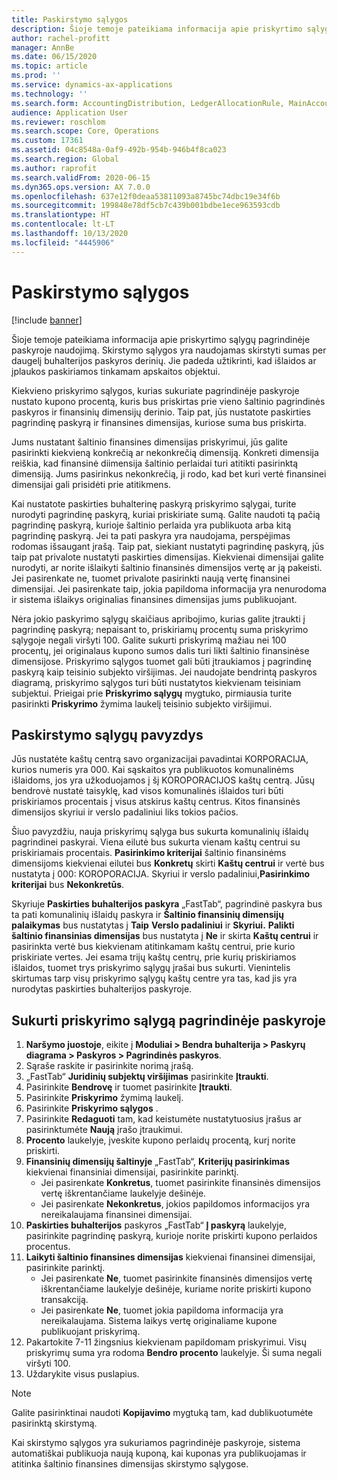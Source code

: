 ```yaml
---
title: Paskirstymo sąlygos
description: Šioje temoje pateikiama informacija apie priskyrtimo sąlygų pagrindinėje paskyroje naudojimą.
author: rachel-profitt
manager: AnnBe
ms.date: 06/15/2020
ms.topic: article
ms.prod: ''
ms.service: dynamics-ax-applications
ms.technology: ''
ms.search.form: AccountingDistribution, LedgerAllocationRule, MainAccount, AllocationTerms
audience: Application User
ms.reviewer: roschlom
ms.search.scope: Core, Operations
ms.custom: 17361
ms.assetid: 04c8548a-0af9-492b-954b-946b4f8ca023
ms.search.region: Global
ms.author: raprofit
ms.search.validFrom: 2020-06-15
ms.dyn365.ops.version: AX 7.0.0
ms.openlocfilehash: 637e12f0deaa53811093a8745bc74dbc19e34f6b
ms.sourcegitcommit: 199848e78df5cb7c439b001bdbe1ece963593cdb
ms.translationtype: HT
ms.contentlocale: lt-LT
ms.lasthandoff: 10/13/2020
ms.locfileid: "4445906"
---
```

# <a name="allocation-terms"></a>Paskirstymo sąlygos

[!include [banner](../includes/banner.md)]

Šioje temoje pateikiama informacija apie priskyrtimo sąlygų pagrindinėje paskyroje naudojimą. Skirstymo sąlygos yra naudojamas skirstyti sumas per daugelį buhalterijos paskyros derinių. Jie padeda užtikrinti, kad išlaidos ar įplaukos paskiriamos tinkamam apskaitos objektui.

Kiekvieno priskyrimo sąlygos, kurias sukuriate pagrindinėje paskyroje nustato kupono procentą, kuris bus priskirtas prie vieno šaltinio pagrindinės paskyros ir finansinių dimensijų derinio. Taip pat, jūs nustatote paskirties pagrindinę paskyrą ir finansines dimensijas, kuriose suma bus priskirta. 

Jums nustatant šaltinio finansines dimensijas priskyrimui, jūs galite pasirinkti kiekvieną konkrečią ar nekonkrečią dimensiją. Konkreti dimensija reiškia, kad finansinė diimensija šaltinio perlaidai turi atitikti pasirinktą dimensiją. Jums pasirinkus nekonkrečią, ji rodo, kad bet kuri vertė finansinei dimensijai gali prisidėti prie atitikmens.

Kai nustatote paskirties buhalterinę paskyrą priskyrimo sąlygai, turite nurodyti pagrindinę paskyrą, kuriai priskiriate sumą. Galite naudoti tą pačią pagrindinę paskyrą, kurioje šaltinio perlaida yra publikuota arba kitą pagrindinę paskyrą. Jei ta pati paskyra yra naudojama, perspėjimas rodomas išsaugant įrašą. Taip pat, siekiant nustatyti pagrindinę paskyrą, jūs taip pat privalote nustatyti paskirties dimensijas. Kiekvienai dimensijai galite nurodyti, ar norite išlaikyti šaltinio finansinės dimensijos vertę ar ją pakeisti. Jei pasirenkate ne, tuomet privalote pasirinkti naują vertę finansinei dimensijai. Jei pasirenkate taip, jokia papildoma informacija yra nenurodoma ir sistema išlaikys originalias finansines dimensijas jums publikuojant.

Nėra jokio paskyrimo sąlygų skaičiaus apribojimo, kurias galite įtraukti į pagrindinę paskyrą; nepaisant to, priskiriamų procentų suma priskyrimo sąlygoje negali viršyti 100. Galite sukurti priskyrimą mažiau nei 100 procentų, jei originalaus kupono sumos dalis turi likti šaltinio finansinėse dimensijose. Priskyrimo sąlygos tuomet gali būti įtraukiamos į pagrindinę paskyrą kaip teisinio subjekto viršijimas. Jei naudojate bendrintą paskyros diagramą, priskyrimo sąlygos turi būti nustatytos kiekvienam teisiniam subjektui. Prieigai prie **Priskyrimo sąlygų** mygtuko, pirmiausia turite pasirinkti **Priskyrimo** žymima laukelį teisinio subjekto viršijimui.

## <a name="allocation-term-example"></a>Paskirstymo sąlygų pavyzdys
Jūs nustatėte kaštų centrą savo organizacijai pavadintai KORPORACIJA, kurios numeris yra 000. Kai sąskaitos yra publikuotos komunalinėms išlaidoms, jos yra užkoduojamos į šį KOROPORACIJOS kaštų centrą. Jūsų bendrovė nustatė taisyklę, kad visos komunalinės išlaidos turi būti priskiriamos procentais į visus atskirus kaštų centrus. Kitos finansinės dimensijos skyriui ir verslo padaliniui liks tokios pačios.

Šiuo pavyzdžiu, nauja priskyrimų sąlyga bus sukurta komunalinių išlaidų pagrindinei paskyrai. Viena eilutė bus sukurta vienam kaštų centrui su priskiriamais procentais. **Pasirinkimo kriterijai** šaltinio finansinėms dimensijoms kiekvienai eilutei bus **Konkretų** skirti **Kaštų centrui** ir vertė bus nustatyta į 000: KOROPORACIJA. Skyriui ir verslo padaliniui,**Pasirinkimo kriterijai** bus **Nekonkretūs**.

Skyriuje **Paskirties buhalterijos paskyra** „FastTab“, pagrindinė paskyra bus ta pati komunalinių išlaidų paskyra ir **Šaltinio finansinių dimensijų palaikymas** bus nustatytas į **Taip** **Verslo padaliniui** ir **Skyriui.** **Palikti šaltinio finansinias dimensijas** bus nustatyta į **Ne** ir skirta **Kaštų centrui** ir pasirinkta vertė bus kiekvienam atitinkamam kaštų centrui, prie kurio priskiriate vertes. Jei esama trijų kaštų centrų, prie kurių priskiriamos išlaidos, tuomet trys priskyrimo sąlygų įrašai bus sukurti. Vienintelis skirtumas tarp visų priskyrimo sąlygų kaštų centre yra tas, kad jis yra nurodytas paskirties buhalterijos paskyroje.

## <a name="create-an-allocation-term-on-a-main-account"></a>Sukurti priskyrimo sąlygą pagrindinėje paskyroje

1. **Naršymo juostoje**, eikite į **Moduliai > Bendra buhalterija > Paskyrų diagrama > Paskyros > Pagrindinės paskyros**.
2. Sąraše raskite ir pasirinkite norimą įrašą.
3. „FastTab“ **Juridinių subjektų viršijimas** pasirinkite **Įtraukti**.
4. Pasirinkite **Bendrovę** ir tuomet pasirinkite **Įtraukti**.
5. Pasirinkite **Priskyrimo** žymimą laukelį.
6. Pasirinkite **Priskyrimo sąlygos** .
7. Pasirinkite **Redaguoti** tam, kad keistumėte nustatytuosius įrašus ar pasirinktumėte **Naują** įrašo įtraukimui.
8. **Procento** laukelyje, įveskite kupono perlaidų procentą, kurį norite priskirti.
9. **Finansinių dimensijų šaltinyje** „FastTab“, **Kriterijų pasirinkimas** kiekvienai finansiniai dimensijai, pasirinkite parinktį.
    - Jei pasirenkate **Konkretus**, tuomet pasirinkite finansinės dimensijos vertę iškrentančiame laukelyje dešinėje.
    - Jei pasirenkate **Nekonkretus**, jokios papildomos informacijos yra nereikalaujama finansinei dimensijai.
10. **Paskirties buhalterijos** paskyros „FastTab“ **Į paskyrą** laukelyje, pasirinkite pagrindinę paskyrą, kurioje norite priskirti kupono perlaidos procentus.
11. **Laikyti šaltinio finansines dimensijas** kiekvienai finansinei dimensijai, pasirinkite parinktį.
    - Jei pasirenkate **Ne**, tuomet pasirinkite finansinės dimensijos vertę iškrentančiame laukelyje dešinėje, kuriame norite priskirti kupono transakciją.
    - Jei pasirenkate **Ne**, tuomet jokia papildoma informacija yra nereikalaujama. Sistema laikys vertę originaliame kupone publikuojant priskyrimą.
12. Pakartokite 7-11 žingsnius kiekvienam papildomam priskyrimui. Visų priskyrimų suma yra rodoma **Bendro procento** laukelyje. Ši suma negali viršyti 100.
13. Uždarykite visus puslapius.

>[!NOTE] 
> Galite pasirinktinai naudoti **Kopijavimo** mygtuką tam, kad dublikuotumėte pasirinktą skirstymą.

Kai skirstymo sąlygos yra sukuriamos pagrindinėje paskyroje, sistema automatiškai publikuoja naują kuponą, kai kuponas yra publikuojamas ir atitinka šaltinio finansines dimensijas skirstymo sąlygose.
